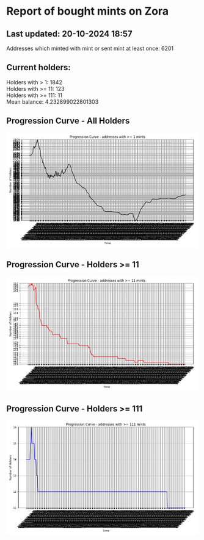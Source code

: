 # Report of bought mints on Zora
## Last updated: 20-10-2024 18:57
Addresses which minted with mint or sent mint at least once: 6201

## Current holders:
Holders with > 1: 1842  
Holders with >= 11: 123  
Holders with >= 111: 11  
Mean balance: 4.232899022801303  

## Progression Curve - All Holders
![addresses with >= 1 mint](progression_curve_all.png)
## Progression Curve - Holders >= 11
![addresses with >= 11 mints](progression_curve_gt_11.png)
## Progression Curve - Holders >= 111
![addresses with >= 111 mints](progression_curve_gt_111.png)
